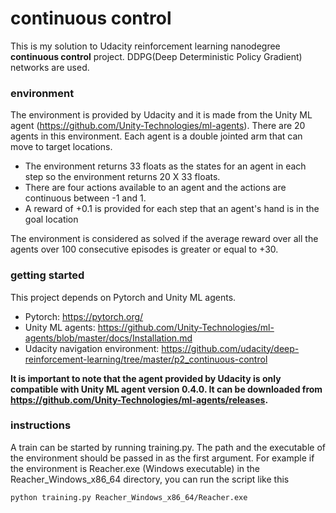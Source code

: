 # continuous control
This is my solution to Udacity reinforcement learning nanodegree **continuous control** project. DDPG(Deep Deterministic Policy Gradient) networks are used.
### environment
The environment is provided by Udacity and it is made from the Unity ML agent (https://github.com/Unity-Technologies/ml-agents).
There are 20 agents in this environment. Each agent is a double jointed arm that can move to target locations. 
- The environment returns 33 floats as the states for an agent in each step so the environment returns 20 X 33 floats.
- There are four actions available to an agent and the actions are continuous between -1 and 1.
- A reward of +0.1 is provided for each step that an agent's hand is in the goal location
   
The environment is considered as solved if the average reward over all the agents over 100 consecutive episodes is greater or equal to +30.
  
### getting started
This project depends on Pytorch and Unity ML agents.
- Pytorch: https://pytorch.org/
- Unity ML agents: https://github.com/Unity-Technologies/ml-agents/blob/master/docs/Installation.md
- Udacity navigation environment: https://github.com/udacity/deep-reinforcement-learning/tree/master/p2_continuous-control

**It is important to note that the agent provided by Udacity is only compatible with Unity ML agent version 0.4.0. It can be downloaded from https://github.com/Unity-Technologies/ml-agents/releases.**

### instructions
A train can be started by running training.py. The path and the executable of the environment should be passed in as the first argument. For example if the environment is Reacher.exe (Windows executable) in the Reacher_Windows_x86_64 directory, you can run the script like this

```
python training.py Reacher_Windows_x86_64/Reacher.exe
```
